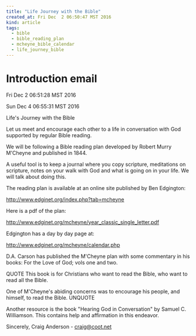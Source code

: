 ```yaml
---
title: "Life Journey with the Bible"
created_at: Fri Dec  2 06:50:47 MST 2016
kind: article
tags:
  - bible
  - bible_reading_plan
  - mcheyne_bible_calendar
  - life_journey_bible
---
```


# Introduction email

Fri Dec  2 06:51:28 MST 2016

<!--
gGanger23@gmail.com
PMHurley@aol.com
pastorben@firstprespueblo.org
donna.hegvik@gmail.com
-->

Sun Dec  4 06:55:31 MST 2016

Life's Journey with the Bible

Let us meet and encourage each other to a life in conversation with God supported by regular Bible reading.

We will be following a Bible reading plan developed by Robert Murry M'Cheyne and published in 1844.

A useful tool is to keep a journal where you copy scripture, meditations on scripture, notes on your walk with God and what is going on in your life.  We will talk about doing this.

The reading plan is available at an online site published by Ben Edgington:

http://www.edginet.org/index.php?tab=mcheyne

Here is a pdf of the plan:

http://www.edginet.org/mcheyne/year_classic_single_letter.pdf

Edgington has a day by day page at:

http://www.edginet.org/mcheyne/calendar.php

D.A. Carson has published the M'Cheyne plan with some commentary in his books: For the Love of God; vols one and two.

QUOTE
This book is for Christians who want to read the Bible, who want to read all the Bible.

One of M'Cheyne's abiding concerns was to encourage his people, and himself, to read the Bible.
UNQUOTE

Another resource is the book "Hearing God in Conversation" by Samuel C. Williamson.  This contains help and affirmation in this endeavor.

Sincerely,
Craig Anderson - craig@coot.net

<!--
html boilerplate
<a href="" target="_blank"></a>
<a name=""></a>
<img src="" width="400px">
<ul>
  <li></li>
</ul>
<pre>
</pre>
<pre><code>
</code></pre>
<math xmlns='http://www.w3.org/1998/Math/MathML' display='block'>
</math>
-->
